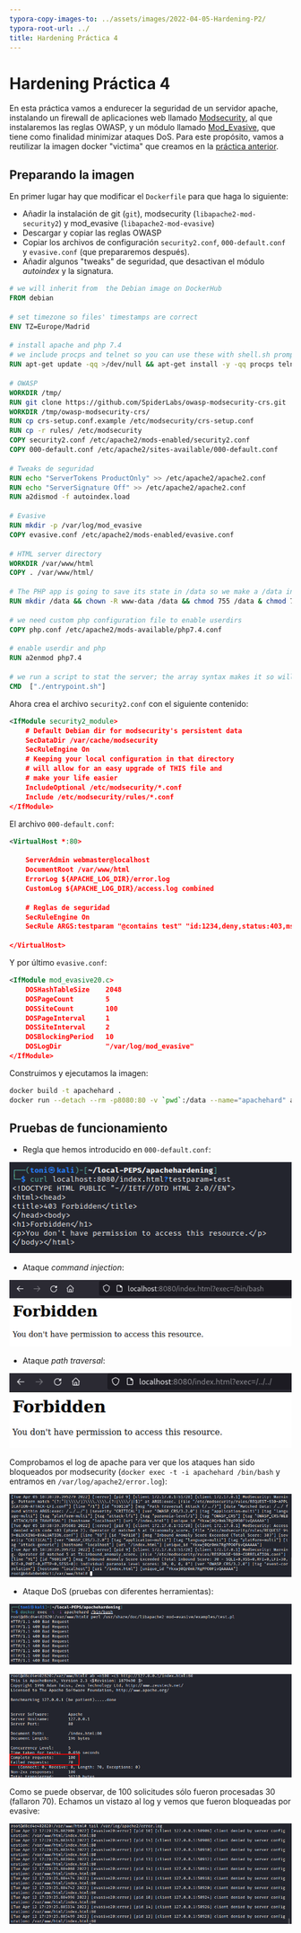 ```yaml
---
typora-copy-images-to: ../assets/images/2022-04-05-Hardening-P2/
typora-root-url: ../
title: Hardening Práctica 4
---
```


# Hardening Práctica 4

En esta práctica vamos a endurecer la seguridad de un servidor apache, instalando un firewall de aplicaciones web llamado [Modsecurity](https://es.wikipedia.org/wiki/Mod_Security), al que instalaremos las reglas OWASP, y un módulo llamado [Mod_Evasive](https://juantrucupei.wordpress.com/2016/09/07/instalacion-y-configuracion-de-modulo-mod_evasive-servidor-web-apache/), que tiene como finalidad minimizar ataques DoS. Para este propósito, vamos a reutilizar la imagen docker "victima" que creamos en la [práctica anterior](https://tonisalm.github.io/2022/03/15/Validacion.html).

## Preparando la imagen

En primer lugar hay que modificar el `Dockerfile` para que haga lo siguiente:

* Añadir la instalación de git (`git`), modsecurity (`libapache2-mod-security2`) y mod_evasive (`libapache2-mod-evasive`)
* Descargar y copiar las reglas OWASP
* Copiar los archivos de configuración `security2.conf`, `000-default.conf` y `evasive.conf` (que prepararemos después).
* Añadir algunos "tweaks" de seguridad, que desactivan el módulo *autoindex* y la signatura.

```dockerfile
# we will inherit from  the Debian image on DockerHub
FROM debian

# set timezone so files' timestamps are correct
ENV TZ=Europe/Madrid

# install apache and php 7.4
# we include procps and telnet so you can use these with shell.sh prompt
RUN apt-get update -qq >/dev/null && apt-get install -y -qq procps telnet apache2 git libapache2-mod-security2 libapache2-mod-evasive php7.4 -qq >/dev/null

# OWASP
WORKDIR /tmp/
RUN git clone https://github.com/SpiderLabs/owasp-modsecurity-crs.git
WORKDIR /tmp/owasp-modsecurity-crs/
RUN cp crs-setup.conf.example /etc/modsecurity/crs-setup.conf
RUN cp -r rules/ /etc/modsecurity
COPY security2.conf /etc/apache2/mods-enabled/security2.conf
COPY 000-default.conf /etc/apache2/sites-available/000-default.conf

# Tweaks de seguridad
RUN echo "ServerTokens ProductOnly" >> /etc/apache2/apache2.conf
RUN echo "ServerSignature Off" >> /etc/apache2/apache2.conf
RUN a2dismod -f autoindex.load

# Evasive
RUN mkdir -p /var/log/mod_evasive
COPY evasive.conf /etc/apache2/mods-enabled/evasive.conf

# HTML server directory
WORKDIR /var/www/html
COPY . /var/www/html/

# The PHP app is going to save its state in /data so we make a /data inside the container
RUN mkdir /data && chown -R www-data /data && chmod 755 /data & chmod 755 -R /var/www/html/

# we need custom php configuration file to enable userdirs
COPY php.conf /etc/apache2/mods-available/php7.4.conf

# enable userdir and php
RUN a2enmod php7.4

# we run a script to stat the server; the array syntax makes it so will work as we want
CMD  ["./entrypoint.sh"]

```

Ahora crea el archivo `security2.conf` con el siguiente contenido:

```xml
<IfModule security2_module>
	# Default Debian dir for modsecurity's persistent data
	SecDataDir /var/cache/modsecurity
	SecRuleEngine On
	# Keeping your local configuration in that directory
	# will allow for an easy upgrade of THIS file and
	# make your life easier
    IncludeOptional /etc/modsecurity/*.conf
	Include /etc/modsecurity/rules/*.conf	
</IfModule>
```

El archivo `000-default.conf`:

```xml
<VirtualHost *:80>

	ServerAdmin webmaster@localhost
	DocumentRoot /var/www/html
	ErrorLog ${APACHE_LOG_DIR}/error.log
	CustomLog ${APACHE_LOG_DIR}/access.log combined

	# Reglas de seguridad
	SecRuleEngine On
	SecRule ARGS:testparam "@contains test" "id:1234,deny,status:403,msg:'Cazado por Ciberseguridad'"

</VirtualHost>

```

Y por último `evasive.conf`:

```xml
<IfModule mod_evasive20.c>
    DOSHashTableSize    2048
    DOSPageCount        5
    DOSSiteCount        100
    DOSPageInterval     1
    DOSSiteInterval     2
    DOSBlockingPeriod   10
    DOSLogDir           "/var/log/mod_evasive"
</IfModule>
```

Construimos y ejecutamos la imagen:

```bash
docker build -t apachehard .
docker run --detach --rm -p8080:80 -v `pwd`:/data --name="apachehard" apachehard
```

## Pruebas de funcionamiento

* Regla que hemos introducido en `000-default.conf`:

![image-20220405180018740](/assets/images/2022-04-05-Hardening-P2/image-20220405180018740.png)

* Ataque *command injection*:

![image-20220405182028233](/assets/images/2022-04-05-Hardening-P2/image-20220405182028233.png)

* Ataque *path traversal*:

![image-20220405183052081](/assets/images/2022-04-05-Hardening-P2/image-20220405183052081.png)

Comprobamos el log de apache para ver que los ataques han sido bloqueados por modsecurity (`docker exec -t -i apachehard /bin/bash` y entramos en `/var/log/apache2/error.log`):

![image-20220405183945210](/assets/images/2022-04-05-Hardening-P2/image-20220405183945210.png)

* Ataque DoS (pruebas con diferentes herramientas):

![image-20220412172840326](/assets/images/2022-04-05-Hardening-P2/image-20220412172840326.png)

![image-20220412173107960](/assets/images/2022-04-05-Hardening-P2/image-20220412173107960.png)

Como se puede observar, de 100 solicitudes sólo fueron procesadas 30 (fallaron 70). Echamos un vistazo al log y vemos que fueron bloqueadas por evasive:

![image-20220412173420231](/assets/images/2022-04-05-Hardening-P2/image-20220412173420231.png)
